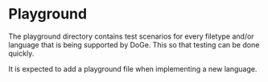 # Playground

The playground directory contains test scenarios for every filetype and/or
language that is being supported by DoGe. This so that testing can be done
quickly.

It is expected to add a playground file when implementing a new language.
